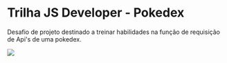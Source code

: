 # Trilha JS Developer - Pokedex

Desafio de projeto destinado a treinar habilidades na função de requisição de Api's de uma pokedex.

<img src="/assets/readme/animacao.gif"/>
